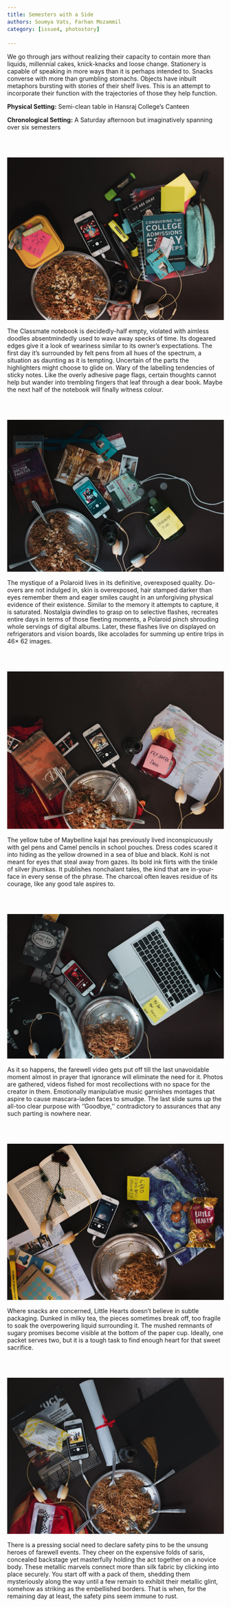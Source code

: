 ```yaml
---
title: Semesters with a Side
authors: Soumya Vats, Farhan Mozammil
category: [issue4, photostory]

---
```




We go through jars without realizing their capacity to contain more than liquids, millennial cakes, knick-knacks and loose change. Stationery is capable of speaking in more ways than it is perhaps intended to. Snacks converse with more than grumbling stomachs. Objects have inbuilt metaphors bursting with stories of their shelf lives. This is an attempt to incorporate their function with the trajectories of those they help function. 


**Physical Setting:** Semi-clean table in Hansraj College’s Canteen

**Chronological Setting:** A Saturday afternoon but imaginatively spanning over six semesters

<br><br>

![](/assets/img/semester1.jpg)


 


The Classmate notebook is decidedly-half empty, violated with aimless doodles absentmindedly used to wave away specks of time. Its dogeared edges give it a look of weariness similar to its owner’s expectations. The first day it’s surrounded by felt pens from all hues of the spectrum, a situation as daunting as it is tempting. Uncertain of the parts the highlighters might choose to glide on. Wary of the labelling tendencies of sticky notes. Like the overly adhesive page flags, certain thoughts cannot help but wander into trembling fingers that leaf through a dear book. Maybe the next half of the notebook will finally witness colour.

<br><br>

![](/assets/img/semester2.jpg)
 


The mystique of a Polaroid lives in its definitive, overexposed quality. Do-overs are not indulged in, skin is overexposed, hair stamped darker than eyes remember them and eager smiles caught in an unforgiving physical evidence of their existence. Similar to the memory it attempts to capture, it is saturated. Nostalgia dwindles to grasp on to selective flashes, recreates entire days in terms of those fleeting moments, a Polaroid pinch shrouding whole servings of digital albums. Later, these flashes live on displayed on refrigerators and vision boards, like accolades for summing up entire trips in 46× 62 images.

<br><br>
 
![](/assets/img/semester3.jpg)


The yellow tube of Maybelline kajal has previously lived inconspicuously with gel pens and Camel pencils in school pouches. Dress codes scared it into hiding as the yellow drowned in a sea of blue and black. Kohl is not meant for eyes that steal away from gazes. Its bold ink flirts with the tinkle of silver jhumkas. It publishes nonchalant tales, the kind that are in-your-face in every sense of the phrase. The charcoal often leaves residue of its courage, like any good tale aspires to.

<br><br>

![](/assets/img/semester4.jpg)


As it so happens, the farewell video gets put off till the last unavoidable moment almost in prayer that ignorance will eliminate the need for it. Photos are gathered, videos fished for most recollections with no space for the creator in them. Emotionally manipulative music garnishes montages that aspire to cause mascara-laden faces to smudge. The last slide sums up the all-too clear purpose with ‘’Goodbye,’’ contradictory to assurances that any such parting is nowhere near.

<br><br>

![](/assets/img/semester5.jpg)

Where snacks are concerned, Little Hearts doesn’t believe in subtle packaging. Dunked in milky tea, the pieces sometimes break off, too fragile to soak the overpowering liquid surrounding it. The mushed remnants of sugary promises become visible at the bottom of the paper cup. Ideally, one packet serves two, but it is a tough task to find enough heart for that sweet sacrifice.

<br><br>
 
 ![](/assets/img/semester6.jpg)


There is a pressing social need to declare safety pins to be the unsung heroes of farewell events. They cheer on the expensive folds of saris, concealed backstage yet masterfully holding the act together on a novice body. These metallic marvels connect more than silk fabric by clicking into place securely. You start off with a pack of them, shedding them mysteriously along the way until a few remain to exhibit their metallic glint, somehow as striking as the embellished borders. That is when, for the remaining day at least, the safety pins seem immune to rust.
